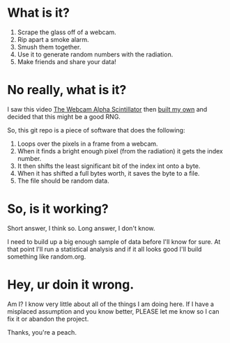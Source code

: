 # What is it?

1. Scrape the glass off of a webcam.
2. Rip apart a smoke alarm.
3. Smush them together.
4. Use it to generate random numbers with the radiation.
5. Make friends and share your data!

# No really, what is it?

I saw this video [The Webcam Alpha Scintillator](http://www.youtube.com/watch?v=Lvm9gL4KVQg) then [built my own](http://brizzly.com/pic/1P3J) and decided that this might be a good RNG.

So, this git repo is a piece of software that does the following:

1. Loops over the pixels in a frame from a webcam.
2. When it finds a bright enough pixel (from the radiation) it gets the index number.
3. It then shifts the least significant bit of the index int onto a byte.
4. When it has shifted a full bytes worth, it saves the byte to a file.
5. The file should be random data.

# So, is it working?

Short answer, I think so. Long answer, I don't know.

I need to build up a big enough sample of data before I'll know for sure. At that point I'll run a statistical analysis and if it all looks good I'll build something like random.org.

# Hey, ur doin it wrong.

Am I? I know very little about all of the things I am doing here.  If I have a misplaced assumption and you know better, PLEASE let me know so I can fix it or abandon the project.

Thanks, you're a peach.